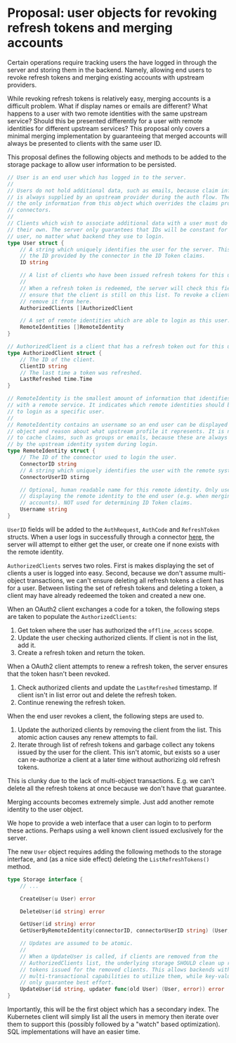 # Proposal: user objects for revoking refresh tokens and merging accounts

Certain operations require tracking users the have logged in through the server
and storing them in the backend. Namely, allowing end users to revoke refresh
tokens and merging existing accounts with upstream providers.

While revoking refresh tokens is relatively easy, merging accounts is a
difficult problem. What if display names or emails are different? What happens
to a user with two remote identities with the same upstream service? Should
this be presented differently for a user with remote identities for different
upstream services? This proposal only covers a minimal merging implementation
by guaranteeing that merged accounts will always be presented to clients with
the same user ID.

This proposal defines the following objects and methods to be added to the
storage package to allow user information to be persisted.

```go
// User is an end user which has logged in to the server.
//
// Users do not hold additional data, such as emails, because claim information
// is always supplied by an upstream provider during the auth flow. The ID is
// the only information from this object which overrides the claims produced by
// connectors.
//
// Clients which wish to associate additional data with a user must do so on
// their own. The server only guarantees that IDs will be constant for an end
// user, no matter what backend they use to login.
type User struct {
	// A string which uniquely identifies the user for the server. This overrides
	// the ID provided by the connector in the ID Token claims.
	ID string

	// A list of clients who have been issued refresh tokens for this user.
	//
	// When a refresh token is redeemed, the server will check this field to
	// ensure that the client is still on this list. To revoke a client,
	// remove it from here.
	AuthorizedClients []AuthorizedClient

	// A set of remote identities which are able to login as this user.
	RemoteIdentities []RemoteIdentity
}

// AuthorizedClient is a client that has a refresh token out for this user.
type AuthorizedClient struct {
	// The ID of the client.
	ClientID string
	// The last time a token was refreshed.
	LastRefreshed time.Time
}

// RemoteIdentity is the smallest amount of information that identifies a user
// with a remote service. It indicates which remote identities should be able
// to login as a specific user.
//
// RemoteIdentity contains an username so an end user can be displayed this
// object and reason about what upstream profile it represents. It is not used
// to cache claims, such as groups or emails, because these are always provided
// by the upstream identity system during login.
type RemoteIdentity struct {
	// The ID of the connector used to login the user.
	ConnectorID string
	// A string which uniquely identifies the user with the remote system.
	ConnectorUserID stirng

	// Optional, human readable name for this remote identity. Only used when
	// displaying the remote identity to the end user (e.g. when merging
	// accounts). NOT used for determining ID Token claims.
	Username string
}
```

`UserID` fields will be added to the `AuthRequest`, `AuthCode` and `RefreshToken`
structs. When a user logs in successfully through a connector
[here](https://github.com/dexidp/dex/blob/95a61454b522edd6643ced36b9d4b9baa8059556/server/handlers.go#L227),
the server will attempt to either get the user, or create one if none exists with
the remote identity.

`AuthorizedClients` serves two roles. First is makes displaying the set of
clients a user is logged into easy. Second, because we don't assume multi-object
transactions, we can't ensure deleting all refresh tokens a client has for a
user. Between listing the set of refresh tokens and deleting a token, a client
may have already redeemed the token and created a new one.

When an OAuth2 client exchanges a code for a token, the following steps are
taken to populate the `AuthorizedClients`:

1. Get token where the user has authorized the `offline_access` scope.
1. Update the user checking authorized clients. If client is not in the list,
add it.
1. Create a refresh token and return the token.

When a OAuth2 client attempts to renew a refresh token, the server ensures that
the token hasn't been revoked.

1. Check authorized clients and update the `LastRefreshed` timestamp. If client
isn't in list error out and delete the refresh token.
1. Continue renewing the refresh token.

When the end user revokes a client, the following steps are used to.

1. Update the authorized clients by removing the client from the list. This
atomic action causes any renew attempts to fail.
1. Iterate through list of refresh tokens and garbage collect any tokens issued
by the user for the client. This isn't atomic, but exists so a user can
re-authorize a client at a later time without authorizing old refresh tokens.

This is clunky due to the lack of multi-object transactions. E.g. we can't delete
all the refresh tokens at once because we don't have that guarantee.

Merging accounts becomes extremely simple. Just add another remote identity to
the user object.

We hope to provide a web interface that a user can login to to perform these
actions. Perhaps using a well known client issued exclusively for the server.

The new `User` object requires adding the following methods to the storage
interface, and (as a nice side effect) deleting the `ListRefreshTokens()` method.

```go
type Storage interface {
	// ...

	CreateUser(u User) error

	DeleteUser(id string) error

	GetUser(id string) error
	GetUserByRemoteIdentity(connectorID, connectorUserID string) (User, error)

	// Updates are assumed to be atomic.
	//
	// When a UpdateUser is called, if clients are removed from the
	// AuthorizedClients list, the underlying storage SHOULD clean up refresh
	// tokens issued for the removed clients. This allows backends with
	// multi-transactional capabilities to utilize them, while key-value stores
	// only guarantee best effort.
	UpdateUser(id string, updater func(old User) (User, error)) error
}
```

Importantly, this will be the first object which has a secondary index.
The Kubernetes client will simply list all the users in memory then iterate over
them to support this (possibly followed by a "watch" based optimization). SQL
implementations will have an easier time.
